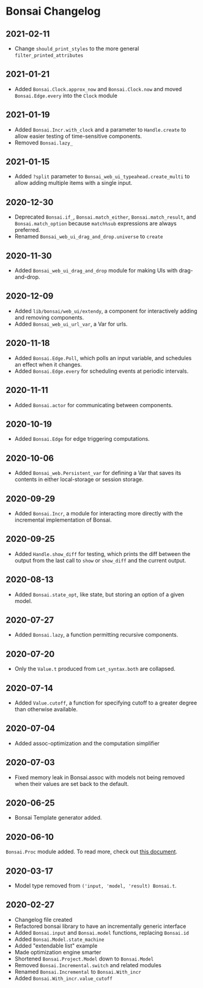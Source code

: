 # Bonsai Changelog

<!-- Change-log notes go in this file, with newer dates at the _top_  -->
## 2021-02-11
- Change `should_print_styles` to the more general `filter_printed_attributes`

## 2021-01-21
- Added `Bonsai.Clock.approx_now` and `Bonsai.Clock.now` and moved
  `Bonsai.Edge.every` into the `Clock` module

## 2021-01-19
- Added `Bonsai.Incr.with_clock` and a parameter to `Handle.create` to allow easier
  testing of time-sensitive components.
- Removed `Bonsai.lazy_`

## 2021-01-15
- Added `?split` parameter to `Bonsai_web_ui_typeahead.create_multi` to allow
  adding multiple items with a single input.

## 2020-12-30
- Deprecated `Bonsai.if_`, `Bonsai.match_either`, `Bonsai.match_result`, and
  `Bonsai.match_option` because `match%sub` expressions are always preferred.
- Renamed `Bonsai_web_ui_drag_and_drop.universe` to `create`

## 2020-11-30
- Added `Bonsai_web_ui_drag_and_drop` module for making UIs with drag-and-drop.

## 2020-12-09
- Added `lib/bonsai/web_ui/extendy`, a component for interactively adding
  and removing components.
- Added `Bonsai_web_ui_url_var`, a Var for urls.

## 2020-11-18
- Added `Bonsai.Edge.Poll`, which polls an input variable, and schedules an
  effect when it changes.
- Added `Bonsai.Edge.every` for scheduling events at periodic intervals.

## 2020-11-11
- Added `Bonsai.actor` for communicating between components.

## 2020-10-19
- Added `Bonsai.Edge` for edge triggering computations.

## 2020-10-06
- Added `Bonsai_web.Persistent_var` for defining a Var that saves its
contents in either local-storage or session storage.

## 2020-09-29
- Added `Bonsai.Incr`, a module for interacting more directly with the
incremental implementation of Bonsai.

## 2020-09-25
- Added `Handle.show_diff` for testing, which prints the diff between
the output from the last call to `show` or `show_diff` and the current
output.

## 2020-08-13
- Added `Bonsai.state_opt`, like state, but storing an option of a
  given model.

## 2020-07-27
- Added `Bonsai.lazy`, a function permitting recursive components.

## 2020-07-20
- Only the `Value.t` produced from `Let_syntax.both` are collapsed.

## 2020-07-14
- Added `Value.cutoff`, a function for specifying cutoff to a greater
degree than otherwise available.

## 2020-07-04
- Added assoc-optimization and the computation simplifier

## 2020-07-03
- Fixed memory leak in Bonsai.assoc with models not being removed
  when their values are set back to the default.

## 2020-06-25
- Bonsai Template generator added.

## 2020-06-10
`Bonsai.Proc` module added.  To read more, check out
[this document](./docs/proc.md).

## 2020-03-17
- Model type removed from `('input, 'model, 'result) Bonsai.t`.

## 2020-02-27
- Changelog file created
- Refactored bonsai library to have an incrementally generic interface
- Added `Bonsai.input` and `Bonsai.model` functions, replacing `Bonsai.id`
- Added `Bonsai.Model.state_machine`
- Added "extendable list" example
- Made optimization engine smarter
- Shortened `Bonsai.Project.Model` down to `Bonsai.Model`
- Removed `Bonsai.Incremental.switch` and related modules
- Renamed `Bonsai.Incremental` to `Bonsai.With_incr`
- Added `Bonsai.With_incr.value_cutoff`
